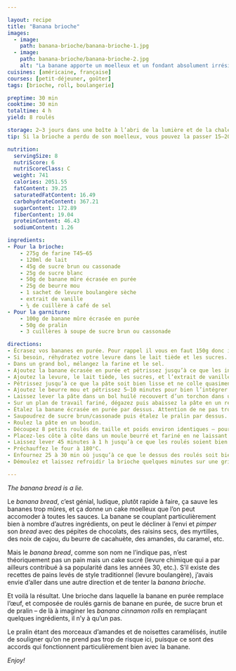 ```yaml
---

layout: recipe
title: "Banana brioche"
images:
  - image:
    path: banana-brioche/banana-brioche-1.jpg
  - image:
    path: banana-brioche/banana-brioche-2.jpg
    alt: "La banane apporte un moelleux et un fondant absolument irrésistible. À la mâche cela peut même rappeler l’effet du brownie bien dégoulinant au centre."
cuisines: [américaine, française]
courses: [petit-déjeuner, goûter]
tags: [brioche, roll, boulangerie]

preptime: 30 min
cooktime: 30 min
totaltime: 4 h
yield: 8 roulés

storage: 2–3 jours dans une boîte à l’abri de la lumière et de la chaleur à température ambiante.
tip: Si la brioche a perdu de son moelleux, vous pouvez la passer 15–20 secondes au micro-ondes pour lui faire retrouver toute sa douceur.

nutrition:
  servingSize: 8
  nutriScore: 6
  nutriScoreClass: C
  weight: 741
  calories: 2051.55
  fatContent: 39.25
  saturatedFatContent: 16.49
  carbohydrateContent: 367.21
  sugarContent: 172.89
  fiberContent: 19.04
  proteinContent: 46.43
  sodiumContent: 1.26

ingredients:
- Pour la brioche:
    - 275g de farine T45–65
    - 120ml de lait
    - 45g de sucre brun ou cassonade
    - 25g de sucre blanc
    - 50g de banane mûre écrasée en purée
    - 25g de beurre mou
    - 1 sachet de levure boulangère sèche
    - extrait de vanille 
    - ¼ de cuillère à café de sel
- Pour la garniture:
    - 100g de banane mûre écrasée en purée
    - 50g de pralin
    - 3 cuillères à soupe de sucre brun ou cassonade

directions:
- Écrasez vos bananes en purée. Pour rappel il vous en faut 150g donc il vous en faudra probablement au moins 2.
- Si besoin, réhydratez votre levure dans le lait tiède et les sucres.
- Dans un grand bol, mélangez la farine et le sel.
- Ajoutez la banane écrasée en purée et pétrissez jusqu’à ce que les ingrédients secs soient bien humides.
- Ajoutez la levure, le lait tiède, les sucres, et l’extrait de vanille. 
- Pétrissez jusqu’à ce que la pâte soit bien lisse et ne colle quasiment plus aux doigts – au robot, quand la pâte se décolle des parois, pas plus. 
- Ajoutez le beurre mou et pétrissez 5–10 minutes pour bien l’intégrer. La pâte doit rester bien souple – au robot, quand on relève le crochet, la pâte ne doit pas casser mais s’étirer –, donc ajustez farine et liquide en conséquence. 
- Laissez lever la pâte dans un bol huilé recouvert d’un torchon dans un endroit chaud pendant 1h30–2h. Elle devrait avoir doublé de volume au bout de ce laps de temps. Vous pouvez également la préparer la veille et la laisser lever au frigo pendant la nuit.
- Sur un plan de travail fariné, dégazez puis abaissez la pâte en un rectangle de 35 cm sur 25 environ.
- Étalez la banane écrasée en purée par dessus. Attention de ne pas trop en mettre, ni en mettre trop proche des bords, la garniture va bien déborder lorsqu’on va rouler en boudin. 
- Saupoudrez de sucre brun/cassonade puis étalez le pralin par dessus.
- Roulez la pâte en un boudin.
- Découpez 8 petits roulés de taille et poids environ identiques – pour une coupe plus nette, utilisez du fil alimentaire. N’hésitez pas à adapter le nombre à votre moule, pas besoin d’en faire précisément 8.
- Placez-les côte à côte dans un moule beurré et fariné en ne laissant pas d’espace entre chaque – la garniture étant assez liquide, ils doivent être en contact pour ne pas que les roulés s’affaissent. S’il vous reste de la garniture, n’hésitez pas à l’ajouter par dessus les roulés. 
- Laissez lever 45 minutes à 1 h jusqu’à ce que les roulés soient bien montés.
- Préchauffez le four à 180°C.
- Enfournez 25 à 30 min où jusqu’à ce que le dessus des roulés soit bien doré.
- Démoulez et laissez refroidir la brioche quelques minutes sur une grille avant de déguster.

---
```


<i lang="en">The banana bread is a lie.</i>

Le <i lang="en">banana bread</i>, c’est génial, ludique, plutôt rapide à faire, ça sauve les bananes trop mûres, et ça donne un cake moelleux que l’on peut accomoder à toutes les sauces. La banane se couplant particulièrement bien à nombre d’autres ingrédients, on peut le décliner à l’envi et <i lang="en">pimper</i> son <i lang="en">bread</i> avec des pépites de chocolats, des raisins secs, des myrtilles, des noix de cajou, du beurre de cacahuète, des amandes, du caramel, etc.

Mais le <i lang="en">banana bread</i>, comme son nom ne l’indique pas, n’est théoriquement pas un pain mais un cake sucré (levure chimique qui a par ailleurs contribué à sa popularité dans les années 30, etc.). S’il existe des recettes de pains levés de style traditionnel (levure boulangère), j’avais envie d’aller dans une autre direction et de tenter la <i lang="en">banana brioche</i>.

Et voilà la résultat. Une brioche dans laquelle la banane en purée remplace l’œuf, et composée de roulés garnis de banane en purée, de sucre brun et de pralin – de là à imaginer les <i lang="en">banana cinnamon rolls</i> en remplaçant quelques ingrédients, il n’y à qu’un pas.

Le pralin étant des morceaux d’amandes et de noisettes caramélisés, inutile de souligner qu’on ne prend pas trop de risque ici, puisque ce sont des accords qui fonctionnent particulièrement bien avec la banane. 

<i lang="en">Enjoy!</i>
